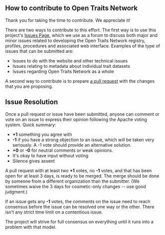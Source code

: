 ## How to contribute to Open Traits Network

Thank you for taking the time to contribute. We appreciate it!

There are two ways to contribute to this effort. The first way is to use this project's [Issues Page](https://github.com/open-traits-network/open-traits-network.github.io/issues), which we use as a forum to discuss both major and minor issues related to developing the Open Traits Network registry, profiles, procedures and associated web interface. Examples of the type of issues that can be submitted are:

 * Issues to do with the website and other technical issues
 * Issues relating to metadata about individual trait datasets
 * Issues regarding Open Traits Network as a whole

A second way to contribute is to prepare [a pull request](https://help.github.com/en/articles/about-pull-requests) with the changes that you are proposing.

<a name="issue_resolution"></a>
## Issue Resolution

Once a pull request or issue have been submitted, anyone can comment or vote on an issue to express their opinion following the Apache voting system. Quick summary:

- **+1** something you agree with
- **-1** if you have a strong objection to an issue, which will be taken very seriously. A -1 vote should provide an alternative solution.
- **+0** or **-0** for neutral comments or weak opinions.
- It's okay to have input without voting
- Silence gives assent

A pull request with at least two **+1** votes, no **-1** votes, and that has been open for at least 3 days, is ready to be merged. The merge should be done by someone from a different organization than the submitter. (We sometimes waive the 3 days for cosmetic-only changes -- use good judgment.)

If an issue gets any **-1** votes, the comments on the issue need to reach consensus before the issue can be resolved one way or the other. There isn't any strict time limit on a contentious issue.

The project will strive for full consensus on everything until it runs into a problem with that model.


